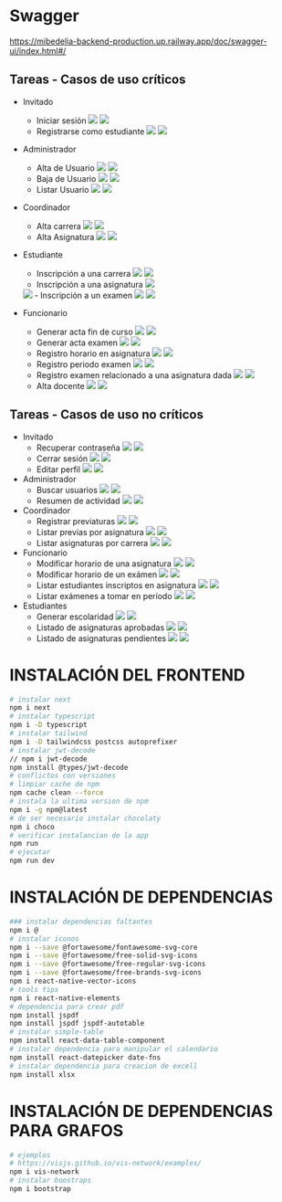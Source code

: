 # Swagger
https://mibedelia-backend-production.up.railway.app/doc/swagger-ui/index.html#/

## Tareas - Casos de uso críticos 
- Invitado
  - Iniciar sesión <img src="https://img.shields.io/badge/Front-Hecho-success"> <img src="https://img.shields.io/badge/Backend-Hecho-success">
  - Registrarse como estudiante <img src="https://img.shields.io/badge/Front-Hecho-success"> <img src="https://img.shields.io/badge/Backend-Hecho-success">
- Administrador
  - Alta de Usuario <img src="https://img.shields.io/badge/Front-Hecho-success"> <img src="https://img.shields.io/badge/Backend-Hecho-success">
  - Baja de Usuario <img src="https://img.shields.io/badge/Front-Hecho-success"> <img src="https://img.shields.io/badge/Backend-Hecho-success">
  - Listar Usuario <img src="https://img.shields.io/badge/Front-Hecho-success"> <img src="https://img.shields.io/badge/Backend-Hecho-success">
- Coordinador	
  - Alta carrera	<img src="https://img.shields.io/badge/Front-Hecho-successs"> <img src="https://img.shields.io/badge/Backend-Hecho-success">
  - Alta Asignatura	<img src="https://img.shields.io/badge/Front-Hecho-successs"> <img src="https://img.shields.io/badge/Backend-Hecho-success">
- Estudiante	
  - Inscripción a una carrera	<img src="https://img.shields.io/badge/Front-Hecho-successs"> <img src="https://img.shields.io/badge/Backend-Hecho-success">
  - Inscripción a una asignatura <img src="https://img.shields.io/badge/Front-Hecho-success">	
  <img src="https://img.shields.io/badge/BackEnd-Hecho-success">
  - Inscripción a un examen <img src="https://img.shields.io/badge/Front-Hecho-success">	
  <img src="https://img.shields.io/badge/BackEnd-Hecho-success">
  
- Funcionario	
  - Generar acta fin de curso	<img src="https://img.shields.io/badge/Front-Hecho-success"> <img src="https://img.shields.io/badge/BackEnd-Hecho-success">
  - Generar acta examen	<img src="https://img.shields.io/badge/Front-Hecho-success"> <img src="https://img.shields.io/badge/BackEnd-Hecho-success">
  - Registro horario en asignatura	<img src="https://img.shields.io/badge/Front-Hecho-success">	<img src="https://img.shields.io/badge/Backend-Hecho-success">
  - Registro periodo examen <img src="https://img.shields.io/badge/Front-Hecho-successs">	<img src="https://img.shields.io/badge/Backend-Hecho-success">
  - Registro examen relacionado a una asignatura dada	<img src="https://img.shields.io/badge/Front-Hecho-success"> <img src="https://img.shields.io/badge/Backend-Hecho-success">
  - Alta docente	<img src="https://img.shields.io/badge/Front-Hecho-successs"> <img src="https://img.shields.io/badge/Backend-Hecho-success">

## Tareas - Casos de uso no críticos 
- Invitado
  - Recuperar contraseña <img src="https://img.shields.io/badge/Front-Hecho-Success"> <img src="https://img.shields.io/badge/Backend-Hecho-success">
  - Cerrar sesión <img src="https://img.shields.io/badge/Front-Hecho-success"> <img src="https://img.shields.io/badge/Backend-Hecho-success">
  - Editar perfil <img src="https://img.shields.io/badge/Front-Hecho-Success"> <img src="https://img.shields.io/badge/Backend-Hecho-success">
- Administrador
  - Buscar usuarios <img src="https://img.shields.io/badge/Front-Falta-red"> <img src="https://img.shields.io/badge/Backend-Hecho-success">
  - Resumen de actividad <img src="https://img.shields.io/badge/Front-Falta-red"> <img src="https://img.shields.io/badge/Backend-Hecho-success">
- Coordinador
  - Registrar previaturas <img src="https://img.shields.io/badge/Front-Hecho-succes"> <img src="https://img.shields.io/badge/Backend-Hecho-success">
  - Listar previas por asignatura <img src="https://img.shields.io/badge/Front-Hecho-succes"> <img src="https://img.shields.io/badge/Backend-Hecho-success">
  - Listar asignaturas por carrera <img src="https://img.shields.io/badge/Front-Hecho-success"> <img src="https://img.shields.io/badge/Backend-Hecho-success">
- Funcionario
  - Modificar horario de una asignatura <img src="https://img.shields.io/badge/Front-Hecho-Success"> <img src="https://img.shields.io/badge/Backend-Hecho-success">
  - Modificar horario de un exámen <img src="https://img.shields.io/badge/Front-Hecho-Success"> <img src="https://img.shields.io/badge/Backend-Hecho-success">
  - Listar estudiantes inscriptos en asignatura <img src="https://img.shields.io/badge/Front-hecho-success"> <img src="https://img.shields.io/badge/Backend-Hecho-success">
  - Listar exámenes a tomar en período <img src="https://img.shields.io/badge/Front-Hecho-success"> <img src="https://img.shields.io/badge/Backend-Hecho-success">
- Estudiantes
  - Generar escolaridad <img src="https://img.shields.io/badge/Front-Hecho-success"> <img src="https://img.shields.io/badge/Backend-Hecho-success">
  - Listado de asignaturas aprobadas <img src="https://img.shields.io/badge/Front-InProgress-yellow"> <img src="https://img.shields.io/badge/Backend-Hecho-success">
  - Listado de asignaturas pendientes <img src="https://img.shields.io/badge/Front-Hecho-success"> <img src="https://img.shields.io/badge/Backend-Hecho-success">

# INSTALACIÓN DEL FRONTEND
```bash
# instalar next
npm i next
# instalar typescript
npm i -D typescript
# instalar tailwind
npm i -D tailwindcss postcss autoprefixer
# instalar jwt-decode
// npm i jwt-decode
npm install @types/jwt-decode
# conflictos con versiones
# limpiar cache de npm
npm cache clean --force
# instala la ultima version de npm
npm i -g npm@latest
# de ser necesario instalar chocolaty
npm i choco
# verificar instalancian de la app
npm run
# ejecutar
npm run dev
```

# INSTALACIÓN DE DEPENDENCIAS
```bash
### instalar dependencias faltantes
npm i @
# instalar iconos
npm i --save @fortawesome/fontawesome-svg-core
npm i --save @fortawesome/free-solid-svg-icons
npm i --save @fortawesome/free-regular-svg-icons
npm i --save @fortawesome/free-brands-svg-icons
npm i react-native-vector-icons
# tools tips
npm i react-native-elements
# dependencia para crear pdf
npm install jspdf
npm install jspdf jspdf-autotable
# instalar simple-table
npm install react-data-table-component
# instalar dependencia para manipular el calendario
npm install react-datepicker date-fns
# instalar dependencia para creacion de excell
npm install xlsx
```

# INSTALACIÓN DE DEPENDENCIAS PARA GRAFOS
```bash
# ejemplos
# https://visjs.github.io/vis-network/examples/
npm i vis-network
# instalar boostraps
npm i bootstrap
```
